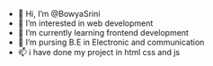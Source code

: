 - 👋 Hi, I’m @BowyaSrini
- 👀 I’m interested in web development
- 🌱 I’m currently learning frontend development
- 💞️ I’m pursing B.E in Electronic and communication
- 📫 i have done my project in html css and js


<!---
BowyaSrini/BowyaSrini is a ✨ special ✨ repository because its `README.md` (this file) appears on your GitHub profile.
You can click the Preview link to take a look at your changes.
--->
